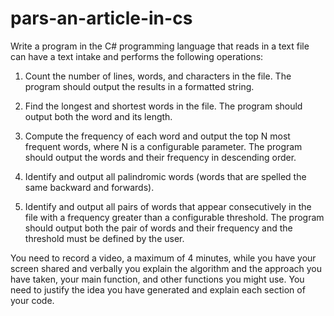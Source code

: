 # pars-an-article-in-cs
Write a program in the C# programming language that reads in a text file can have a text intake and performs the following operations:
1. Count the number of lines, words, and characters in the file. The program should output the results in a formatted string.

2. Find the longest and shortest words in the file. The program should output both the word and its length.
3. Compute the frequency of each word and output the top N most frequent words, where N is a configurable parameter. The program should output the words and their frequency in descending order.

4. Identify and output all palindromic words (words that are spelled the same backward and forwards).

5. Identify and output all pairs of words that appear consecutively in the file with a frequency greater than a configurable threshold. The program should output both the pair of words and their frequency and the threshold must be defined by the user.

You need to record a video, a maximum of 4 minutes, while you have your screen shared and verbally you explain the algorithm and the approach you have taken, your main function, and other functions you might use. You need to justify the idea you have generated and explain each section of your code.
